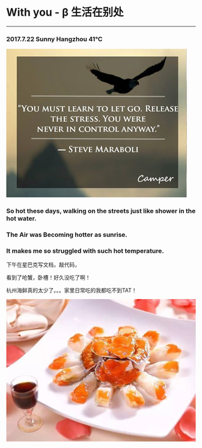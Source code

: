 # With you - β 生活在别处

---

### 2017.7.22    Sunny   Hangzhou 41℃

![](/assets/20031752_1403530669724866_8475577067392741585_n.jpg)

### So hot these days, walking on the streets just like shower in the hot water.

### The Air was Becoming hotter as sunrise.

### It makes me so struggled with such hot temperature.

下午在星巴克写文档，敲代码，

看到了呛蟹，卧槽！好久没吃了啊！

杭州海鲜真的太少了。。。家里日常吃的我都吃不到TAT！



![](/assets/WechatIMG70.jpeg)

